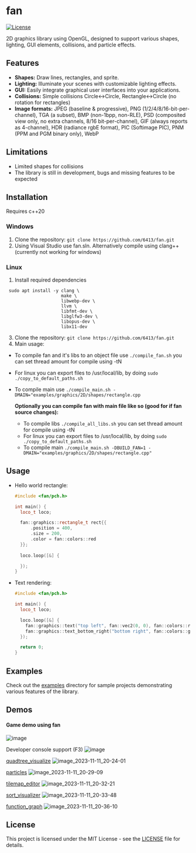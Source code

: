 # fan

[![License](https://img.shields.io/badge/license-MIT-blue.svg)](LICENSE)

2D graphics library using OpenGL, designed to support various shapes, lighting, GUI elements, collisions, and particle effects.

## Features

- **Shapes:** Draw lines, rectangles, and sprite.
- **Lighting:** Illuminate your scenes with customizable lighting effects.
- **GUI:** Easily integrate graphical user interfaces into your applications.
- **Collisions:** Simple collisions Circle<->Circle, Rectangle<->Circle (no rotation for rectangles)
- **Image formats:**
  JPEG (baseline & progressive),
  PNG (1/2/4/8/16-bit-per-channel),
  TGA (a subset),
  BMP (non-1bpp, non-RLE),
  PSD (composited view only, no extra channels, 8/16 bit-per-channel),
  GIF (always reports as 4-channel),
  HDR (radiance rgbE format),
  PIC (Softimage PIC),
  PNM (PPM and PGM binary only),
  WebP

## Limitations
- Limited shapes for collisions
- The library is still in development, bugs and missing features to be expected

## Installation

Requires c++20

### Windows
1. Clone the repository: `git clone https://github.com/6413/fan.git`
2. Using Visual Studio use fan.sln. Alternatively compile using clang++ (currently not working for windows)

### Linux
1. Install required dependencies
 ```
  sudo apt install -y clang \
                      make \
                      libwebp-dev \
                      llvm \
                      libfmt-dev \
                      libglfw3-dev \
                      libopus-dev \
                      libx11-dev

   ```
3. Clone the repository: `git clone https://github.com/6413/fan.git`
4. Main usage:
-  To compile fan and it's libs to an object file use `./compile_fan.sh` you can set thread amount for compile using -tN
-  For linux you can export files to /usr/local/lib, by doing `sudo ./copy_to_default_paths.sh`
-  To compile main use `./compile_main.sh -DMAIN="examples/graphics/2D/shapes/rectangle.cpp`


   **Optionally you can compile fan with main file like so (good for if fan source changes):**
   -  To compile libs `./compile_all_libs.sh` you can set thread amount for compile using -tN
   -  For linux you can export files to /usr/local/lib, by doing `sudo ./copy_to_default_paths.sh`
   -  To compile main `./compile_main.sh -DBUILD_FAN=1 -DMAIN="examples/graphics/2D/shapes/rectangle.cpp"`

## Usage

- Hello world rectangle:
    ```cpp
    #include <fan/pch.h>

    int main() {
      loco_t loco;
    
      fan::graphics::rectangle_t rect{{
          .position = 400,
          .size = 200,
          .color = fan::colors::red
      }};
      
      loco.loop([&] {
    
      });
    }
    ```
- Text rendering:
  ```cpp
  #include <fan/pch.h>
  
  int main() {
    loco_t loco;
  
    loco.loop([&] {
      fan::graphics::text("top left", fan::vec2(0, 0), fan::colors::red);
      fan::graphics::text_bottom_right("bottom right", fan::colors::green);
    });
  
    return 0;
  }
  ```
## Examples

Check out the [examples](examples/) directory for sample projects demonstrating various features of the library.

## Demos

#### Game demo using fan
![image](https://github.com/6413/fan/assets/56801084/973f2fa6-fcd7-4b6a-b66b-b92eefae9bba)

Developer console support (F3)
![image](https://github.com/6413/fan/assets/56801084/7556ce24-ba0f-43c6-85d6-b951351bb59c)


[quadtree_visualize](examples/graphics/2D/quadtree_visualize.cpp)
![image_2023-11-11_20-24-01](https://github.com/6413/fan/assets/56801084/0aac1cbb-2d41-40ef-b0d0-5ab838b9b3d1)

[particles](examples/graphics/2D/shapes/particles.cpp)
![image_2023-11-11_20-29-09](https://github.com/6413/fan/assets/56801084/8c63a7a0-a8c1-451e-82be-af14aabb69b3)

[tilemap_editor](examples/graphics/gui/tilemap_editor.cpp)
![image_2023-11-11_20-32-21](https://github.com/6413/fan/assets/56801084/b41e7417-04fb-4d7f-be6a-2e13379cf521)

[sort_visualizer](examples/graphics/2D/sort_visualizer.cpp)
![image_2023-11-11_20-33-48](https://github.com/6413/fan/assets/56801084/a39c3f93-e902-4401-9efe-2ae15e0035ad)

[function_graph](examples/graphics/2D/function_graph.cpp)
![image_2023-11-11_20-36-10](https://github.com/6413/fan/assets/56801084/c69cf128-b1be-4c2d-8ef2-50d7281ddf07)


## License

This project is licensed under the MIT License - see the [LICENSE](LICENSE) file for details.
